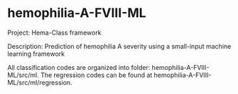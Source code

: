 # hemophilia-A-FVIII-ML

Project: Hema-Class framework

Description: Prediction of hemophilia A severity using a small-input machine learning framework

All classification codes are organized into folder: hemophilia-A-FVIII-ML/src/ml.
The regression codes can be found at hemophilia-A-FVIII-ML/src/ml/regression.
